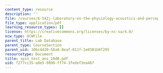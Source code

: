 ```yaml
---
content_type: resource
description: ''
file: /courses/6-542j-laboratory-on-the-physiology-acoustics-and-perception-of-speech-fall-2005/7277cc35a0e59898ff743fedef3ea467_spin_test_ans_10dB.pdf
file_type: application/pdf
learning_resource_types: []
license: https://creativecommons.org/licenses/by-nc-sa/4.0/
ocw_type: OCWFile
parent_title: Lab Database
parent_type: CourseSection
parent_uid: 10bc4420-56a8-8eaf-011f-1e0381b8f295
resourcetype: Document
title: spin_test_ans_10dB.pdf
uid: 7277cc35-a0e5-9898-ff74-3fedef3ea467
---
```

